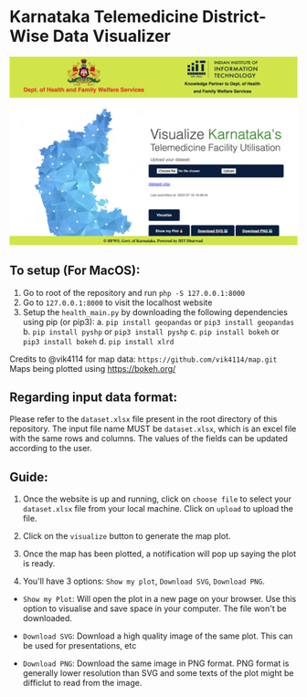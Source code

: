 # Karnataka Telemedicine District-Wise Data Visualizer

![alt text](https://github.com/gourab337/karnataka-health-visualizer/blob/main/archive/screenshot.png)
## To setup (For MacOS):

1. Go to root of the repository and run `php -S 127.0.0.1:8000` 
2. Go to `127.0.0.1:8000` to visit the localhost website
3. Setup the `health_main.py` by downloading the following dependencies using pip (or pip3):
  a. `pip install geopandas` or `pip3 install geopandas`
  b. `pip install pyshp` or `pip3 install pyshp`
  c. `pip install bokeh` or `pip3 install bokeh`
  d. `pip install xlrd`



Credits to @vik4114 for map data: `https://github.com/vik4114/map.git`
Maps being plotted using https://bokeh.org/ 

## Regarding input data format:

Please refer to the `dataset.xlsx` file present in the root directory of this repository. The input file name MUST be `dataset.xlsx`, which is an excel file with the same rows and columns. The values of the fields can be updated according to the user.

## Guide:

1. Once the website is up and running, click on `choose file` to select your `dataset.xlsx` file from your local machine. Click on `upload` to upload the file.

2. Click on the `visualize` button to generate the map plot.

3. Once the map has been plotted, a notification will pop up saying the plot is ready.

4. You'll have 3 options: `Show my plot`, `Download SVG`, `Download PNG`.

-  `Show my Plot`: Will open the plot in a new page on your browser. Use this option to visualise and save space in your computer. The file won't be downloaded.

-  `Download SVG`: Download a high quality image of the same plot. This can be used for presentations, etc

-  `Download PNG`: Download the same image in PNG format. PNG format is generally lower resolution than SVG and some texts of the plot might be difficlut to read from the image. 
